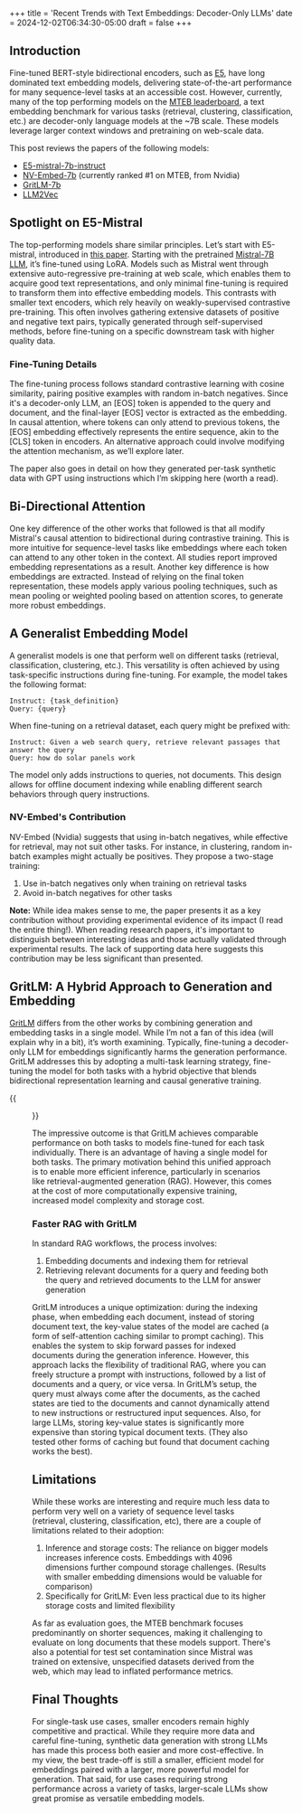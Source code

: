 +++
title = 'Recent Trends with Text Embeddings: Decoder-Only LLMs'
date = 2024-12-02T06:34:30-05:00
draft = false
+++

## Introduction
 
Fine-tuned BERT-style bidirectional encoders, such as [E5](https://yuvalmerhav.com/posts/e5/), have long dominated text embedding models, delivering state-of-the-art performance for many sequence-level tasks at an accessible cost. However, currently, many of the top performing models on the [MTEB leaderboard](https://huggingface.co/spaces/mteb/leaderboard), a text embedding benchmark for various tasks (retrieval, clustering, classification, etc.) are decoder-only language models at the ~7B scale. These models leverage larger context windows and pretraining on web-scale data.

This post reviews the papers of the following models:

- [E5-mistral-7b-instruct](https://huggingface.co/intfloat/e5-mistral-7b-instruct) 
- [NV-Embed-7b](https://huggingface.co/nvidia/NV-Embed-v2) (currently ranked #1 on MTEB, from Nvidia)
- [GritLM-7b](https://github.com/ContextualAI/gritlm)
- [LLM2Vec](https://github.com/McGill-NLP/llm2vec)

## Spotlight on E5-Mistral

The top-performing models share similar principles. Let’s start with E5-mistral, introduced in [this paper](https://arxiv.org/pdf/2401.00368). Starting with the pretrained [Mistral-7B LLM](https://huggingface.co/mistralai/Mistral-7B-v0.1), it’s fine-tuned using LoRA. Models such as Mistral went through extensive auto-regressive pre-training at web scale, which enables them to acquire good text representations, and only minimal fine-tuning is required to transform them into effective embedding models. This contrasts with smaller text encoders, which rely heavily on weakly-supervised contrastive pre-training. This often involves gathering extensive datasets of positive and negative text pairs, typically generated through self-supervised methods, before fine-tuning on a specific downstream task with higher quality data. 

### Fine-Tuning Details

The fine-tuning process follows standard contrastive learning with cosine similarity, pairing positive examples with random in-batch negatives. Since it's a decoder-only LLM, an [EOS] token is appended to the query and document, and the final-layer [EOS] vector is extracted as the embedding. In causal attention, where tokens can only attend to previous tokens, the [EOS] embedding effectively represents the entire sequence, akin to the [CLS] token in encoders. An alternative approach could involve modifying the attention mechanism, as we’ll explore later.

The paper also goes in detail on how they generated per-task synthetic data with GPT using instructions which I’m skipping here (worth a read).

## Bi-Directional Attention

One key difference of the other works that followed is that all modify Mistral's causal attention to bidirectional during contrastive training. This is more intuitive for sequence-level tasks like embeddings where each token can attend to any other token in the context. All studies report improved embedding representations as a result. Another key difference is how embeddings are extracted. Instead of relying on the final token representation, these models apply various pooling techniques, such as mean pooling or weighted pooling based on attention scores, to generate more robust embeddings. 

## A Generalist Embedding Model

A generalist models is one that perform well on different tasks (retrieval, classification, clustering, etc.). This versatility is often achieved by using task-specific instructions during fine-tuning. For example, the model takes the following format:

```
Instruct: {task_definition}
Query: {query}
```

When fine-tuning on a retrieval dataset, each query might be prefixed with:

```
Instruct: Given a web search query, retrieve relevant passages that answer the query
Query: how do solar panels work
```

The model only adds instructions to queries, not documents. This design allows for offline document indexing while enabling different search behaviors through query instructions.

### NV-Embed's Contribution

NV-Embed (Nvidia) suggests that using in-batch negatives, while effective for retrieval, may not suit other tasks. For instance, in clustering, random in-batch examples might actually be positives. They propose a two-stage training:

1. Use in-batch negatives only when training on retrieval tasks
2. Avoid in-batch negatives for other tasks

**Note:** While idea makes sense to me, the paper presents it as a key contribution without providing experimental evidence of its impact (I read the entire thing!). When reading research papers, it's important to distinguish between interesting ideas and those actually validated through experimental results. The lack of supporting data here suggests this contribution may be less significant than presented.

## GritLM: A Hybrid Approach to Generation and Embedding

[GritLM](https://arxiv.org/pdf/2402.09906) differs from the other works by combining generation and embedding tasks in a single model. While I’m not a fan of this idea (will explain why in a bit), it’s worth examining. Typically, fine-tuning a decoder-only LLM for embeddings significantly harms the generation performance. GritLM addresses this by adopting a multi-task learning strategy, fine-tuning the model for both tasks with a hybrid objective that blends bidirectional representation learning and causal generative training.

{{<figure src="/gritlm/grit_architecture.png" alt="gritlm-architecture">}}

The impressive outcome is that GritLM achieves comparable performance on both tasks to models fine-tuned for each task individually. There is an advantage of having a single model for both tasks. The primary motivation behind this unified approach is to enable more efficient inference, particularly in scenarios like retrieval-augmented generation (RAG). However, this comes at the cost of more computationally expensive training, increased model complexity and storage cost. 

### Faster RAG with GritLM

In standard RAG workflows, the process involves: 

1. Embedding documents and indexing them for retrieval
2. Retrieving relevant documents for a query and feeding both the query and retrieved documents to the LLM for answer generation

GritLM introduces a unique optimization: during the indexing phase, when embedding each document, instead of storing document text, the key-value states of the model are cached (a form of self-attention caching similar to prompt caching). This enables the system to skip forward passes for indexed documents during the generation inference. However, this approach lacks the flexibility of traditional RAG, where you can freely structure a prompt with instructions, followed by a list of documents and a query, or vice versa. In GritLM’s setup, the query must always come after the documents, as the cached states are tied to the documents and cannot dynamically attend to new instructions or restructured input sequences. Also, for large LLMs, storing key-value states is significantly more expensive than storing typical document texts. (They also tested other forms of caching but found that document caching works the best). 

## Limitations

While these works are interesting and require much less data to perform very well on a variety of sequence level tasks (retrieval, clustering, classification, etc), there are a couple of limitations related to their adoption:

1. Inference and storage costs: The reliance on bigger models increases inference costs. Embeddings with 4096 dimensions further compound storage challenges. (Results with smaller embedding dimensions would be valuable for comparison)
2. Specifically for GritLM: Even less practical due to its higher storage costs and limited flexibility

As far as evaluation goes, the MTEB benchmark focuses predominantly on shorter sequences, making it challenging to evaluate on long documents that these models support. There's also a potential for test set contamination since Mistral was trained on extensive, unspecified datasets derived from the web, which may lead to inflated performance metrics.


## Final Thoughts

For single-task use cases, smaller encoders remain highly competitive and practical. While they require more data and careful fine-tuning, synthetic data generation with strong LLMs has made this process both easier and more cost-effective. In my view, the best trade-off is still a smaller, efficient model for embeddings paired with a larger, more powerful model for generation. That said, for use cases requiring strong performance across a variety of tasks, larger-scale LLMs show great promise as versatile embedding models. 


